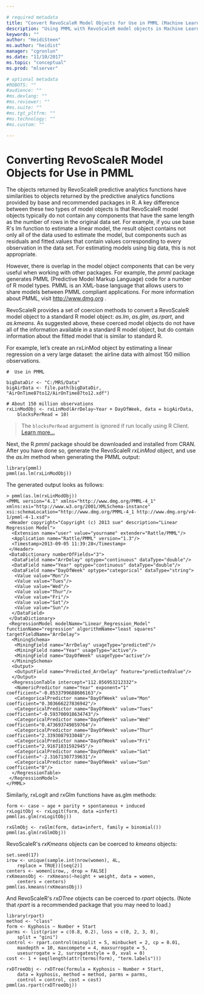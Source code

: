 ```yaml
---

# required metadata
title: "Convert RevoScaleR Model Objects for Use in PMML (Machine Learning Server) "
description: "Using PMML with RevoScaleR model objects in Machine Learning Server."
keywords: ""
author: "HeidiSteen"
ms.author: "heidist"
manager: "cgronlun"
ms.date: "11/10/2017"
ms.topic: "conceptual"
ms.prod: "mlserver"

# optional metadata
#ROBOTS: ""
#audience: ""
#ms.devlang: ""
#ms.reviewer: ""
#ms.suite: ""
#ms.tgt_pltfrm: ""
#ms.technology: ""
#ms.custom: ""

---
```


# Converting RevoScaleR Model Objects for Use in PMML

The objects returned by RevoScaleR predictive analytics functions have similarities to objects returned by the predictive analytics functions provided by base and recommended packages in R. A key difference between these two types of model objects is that RevoScaleR model objects typically do not contain any components that have the same length as the number of rows in the original data set. For example, if you use base R's lm function to estimate a linear model, the result object contains not only all of the data used to estimate the model, but components such as residuals and fitted.values that contain values corresponding to every observation in the data set. For estimating models using big data, this is not appropriate.

However, there is overlap in the model object components that can be very useful when working with other packages. For example, the *pmml* package generates PMML (Predictive Model Markup Language) code for a number of R model types. PMML is an XML-base language that allows users to share models between PMML compliant applications. For more information about PMML, visit <http://www.dmg.org> .

RevoScaleR provides a set of coercion methods to convert a RevoScaleR model object to a standard R model object: *as.lm*, *as.glm*, *as.rpart*, and *as.kmeans*. As suggested above, these coerced model objects do not have all of the information available in a standard R model object, but do contain information about the fitted model that is similar to standard R.

For example, let’s create an rxLinMod object by estimating a linear regression on a very large dataset: the airline data with almost 150 million observations.


	#  Use in PMML

	bigDataDir <- "C:/MRS/Data"
	bigAirData <- file.path(bigDataDir, "AirOnTime87to12/AirOnTime87to12.xdf")	

	# About 150 million observations
	rxLinModObj <- rxLinMod(ArrDelay~Year + DayOfWeek, data = bigAirData, 
	    blocksPerRead = 10)

>The `blocksPerRead` argument is ignored if run locally using R Client. [Learn more...](tutorial-revoscaler-data-import-transform.md#chunking)

Next, the R *pmml* package should be downloaded and installed from CRAN. After you have done so, generate the RevoScaleR *rxLinMod* object, and use the *as.lm* method when generating the PMML output:

	library(pmml)
	pmml(as.lm(rxLinModObj))

The generated output looks as follows:

	> pmml(as.lm(rxLinModObj))
	<PMML version="4.1" xmlns="http://www.dmg.org/PMML-4_1" xmlns:xsi="http://www.w3.org/2001/XMLSchema-instance" xsi:schemaLocation="http://www.dmg.org/PMML-4_1 http://www.dmg.org/v4-1/pmml-4-1.xsd">
	 <Header copyright="Copyright (c) 2013 sue" description="Linear Regression Model">
	  <Extension name="user" value="yourname" extender="Rattle/PMML"/>
	  <Application name="Rattle/PMML" version="1.3"/>
	  <Timestamp>2013-09-05 11:39:28</Timestamp>
	 </Header>
	 <DataDictionary numberOfFields="3">
	  <DataField name="ArrDelay" optype="continuous" dataType="double"/>
	  <DataField name="Year" optype="continuous" dataType="double"/>
	  <DataField name="DayOfWeek" optype="categorical" dataType="string">
	   <Value value="Mon"/>
	   <Value value="Tues"/>
	   <Value value="Wed"/>
	   <Value value="Thur"/>
	   <Value value="Fri"/>
	   <Value value="Sat"/>
	   <Value value="Sun"/>
	  </DataField>
	 </DataDictionary>
	 <RegressionModel modelName="Linear_Regression_Model" functionName="regression" algorithmName="least squares" targetFieldName="ArrDelay">
	  <MiningSchema>
	   <MiningField name="ArrDelay" usageType="predicted"/>
	   <MiningField name="Year" usageType="active"/>
	   <MiningField name="DayOfWeek" usageType="active"/>
	  </MiningSchema>
	  <Output>
	   <OutputField name="Predicted_ArrDelay" feature="predictedValue"/>
	  </Output>
	  <RegressionTable intercept="112.856953212332">
	   <NumericPredictor name="Year" exponent="1" coefficient="-0.0533799688606163"/>
	   <CategoricalPredictor name="DayOfWeek" value="Mon" coefficient="0.303666227836942"/>
	   <CategoricalPredictor name="DayOfWeek" value="Tues" coefficient="-0.593700918634743"/>
	   <CategoricalPredictor name="DayOfWeek" value="Wed" coefficient="0.473693749859764"/>
	   <CategoricalPredictor name="DayOfWeek" value="Thur" coefficient="2.3393087933048"/>
	   <CategoricalPredictor name="DayOfWeek" value="Fri" coefficient="2.91671831592945"/>
	   <CategoricalPredictor name="DayOfWeek" value="Sat" coefficient="-2.31671307739631"/>
	   <CategoricalPredictor name="DayOfWeek" value="Sun" coefficient="0"/>
	  </RegressionTable>
	 </RegressionModel>
	</PMML>

Similarly, rxLogit and rxGlm functions have as.glm methods:

	form <- case ~ age + parity + spontaneous + induced
	rxLogitObj <- rxLogit(form, data =infert)
	pmml(as.glm(rxLogitObj))
	    
	rxGlmObj <- rxGlm(form, data=infert, family = binomial())
	pmml(as.glm(rxGlmObj))


RevoScaleR's *rxKmeans* objects can be coerced to *kmeans* objects:

	set.seed(17)
	irow <- unique(sample.int(nrow(women), 4L, 
	    replace = TRUE))[seq(2)]
	centers <- women[irow,, drop = FALSE]
	rxKmeansObj <- rxKmeans(~height + weight, data = women, 
	    centers = centers)
	pmml(as.kmeans(rxKmeansObj))

And RevoScaleR's *rxDTree* objects can be coerced to *rpart* objects. (Note that *rpart* is a recommended package that you may need to load.)

	library(rpart)
	method <- "class"
	form <- Kyphosis ~ Number + Start
	parms <- list(prior = c(0.8, 0.2), loss = c(0, 2, 3, 0), 
	    split = "gini")
	control <- rpart.control(minsplit = 5, minbucket = 2, cp = 0.01, 
	    maxdepth = 10, maxcompete = 4, maxsurrogate = 5, 
	    usesurrogate = 2, surrogatestyle = 0, xval = 0)
	cost <- 1 + seq(length(attr(terms(form), "term.labels")))
	   
	rxDTreeObj <- rxDTree(formula = Kyphosis ~ Number + Start, 
	    data = kyphosis, method = method, parms = parms, 
	    control = control, cost = cost)      
	pmml(as.rpart(rxDTreeObj))

